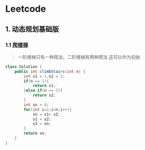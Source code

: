 # Leetcode

## 1. 动态规划基础版

### 1.1 [爬楼梯](https://leetcode.cn/problems/climbing-stairs/?envType=study-plan-v2&envId=dynamic-programming)

> 一阶楼梯只有一种爬法，二阶楼梯有两种爬法 这可以作为初始
```java
class Solution {
    public int climbStairs(int n) {
        int s1 = 1,s2 = 2;
        if(n == 1){
            return s1;
        }else if(n == 2){
            return s2;
        }
        int sn = 0;
        for(int i=2;i<n;i++){
            sn = s1+ s2;
            s1 = s2;
            s2 = sn;
        }
        return sn;
    }
}
```